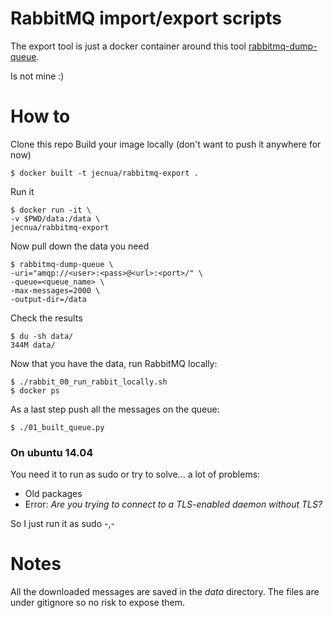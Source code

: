 # RabbitMQ import/export scripts

The export tool is just a docker container around this tool [rabbitmq-dump-queue](https://github.com/dubek/rabbitmq-dump-queue).

Is not mine :)

# How to

Clone this repo
Build your image locally (don't want to push it anywhere for now)

    $ docker built -t jecnua/rabbitmq-export .

Run it

    $ docker run -it \
    -v $PWD/data:/data \
    jecnua/rabbitmq-export

Now pull down the data you need

    $ rabbitmq-dump-queue \
    -uri="amqp://<user>:<pass>@<url>:<port>/" \
    -queue=<queue_name> \
    -max-messages=2000 \
    -output-dir=/data

Check the results

    $ du -sh data/
    344M data/

Now that you have the data, run RabbitMQ locally:

    $ ./rabbit_00_run_rabbit_locally.sh
    $ docker ps

As a last step push all the messages on the queue:

    $ ./01_built_queue.py

### On ubuntu 14.04

You need it to run as sudo or try to solve... a lot of problems:

- Old packages
- Error: _Are you trying to connect to a TLS-enabled daemon without TLS?_

So I just run it as sudo -,-

# Notes

All the downloaded messages are saved in the *data* directory. The files are
under gitignore so no risk to expose them.
